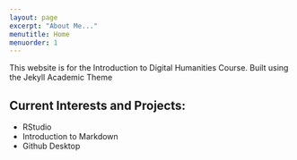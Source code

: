```yaml
---
layout: page
excerpt: "About Me..."
menutitle: Home
menuorder: 1
---
```


This website is for the Introduction to Digital Humanities Course. Built using the Jekyll Academic Theme

## Current Interests and Projects:

- RStudio
- Introduction to Markdown
- Github Desktop
